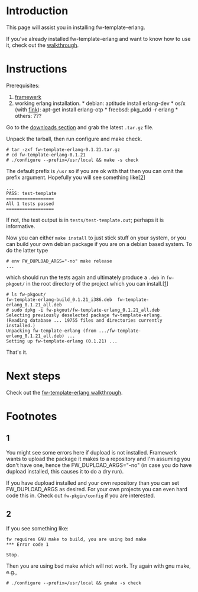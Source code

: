 # Introduction #

This page will assist you in installing fw-template-erlang.

If you've already installed fw-template-erlang and want to know how to use it,
check out the [walkthrough](FwTemplateErlangWalkthrough.md).

# Instructions #

Prerequisites:
  1. [framewerk](FramewerkInstall.md)
  1. working erlang installation.
    * debian: aptitude install erlang-dev
    * os/x (with [fink](http://www.finkproject.org/)): apt-get install erlang-otp
    * freebsd: pkg\_add -r erlang
    * others: ???

Go to the [downloads section](http://code.google.com/p/fwtemplates/downloads/list?can=2&q=fw-template-erlang-*.tar.gz&colspec=Filename+Summary+Uploaded+Size+DownloadCount) and grab the latest `.tar.gz` file.

Unpack the tarball, then run configure and make check.
```
# tar -zxf fw-template-erlang-0.1.21.tar.gz 
# cd fw-template-erlang-0.1.21
# ./configure --prefix=/usr/local && make -s check
```
The default prefix is `/usr` so if you are ok with that then you can omit the prefix argument.  Hopefully you will see something like[[2](#2.md)]
```
...
PASS: test-template
==================
All 1 tests passed
==================
```
If not, the test output is in `tests/test-template.out`; perhaps it is informative.

Now you can either `make install` to just stick stuff on your system, or you can build your own debian package if you are on a debian based system. To do the latter type
```
# env FW_DUPLOAD_ARGS="-no" make release
...
```
which should run the tests again and ultimately produce a `.deb` in `fw-pkgout/` in the root directory of the project which you can install.[[1](#1.md)]
```
# ls fw-pkgout/
fw-template-erlang-build_0.1.21_i386.deb  fw-template-erlang_0.1.21_all.deb
# sudo dpkg -i fw-pkgout/fw-template-erlang_0.1.21_all.deb 
Selecting previously deselected package fw-template-erlang.
(Reading database ... 19755 files and directories currently installed.)
Unpacking fw-template-erlang (from .../fw-template-erlang_0.1.21_all.deb) ...
Setting up fw-template-erlang (0.1.21) ...
```

That's it.

# Next steps #

Check out the [fw-template-erlang walkthrough](FwTemplateErlangWalkthrough.md).

# Footnotes #

## 1 ##
You might see some errors here if dupload is not installed.  Framewerk wants to upload the package it makes to a repository and I'm assuming you don't have one, hence the FW\_DUPLOAD\_ARGS="-no" (in case you do have dupload installed, this causes it to do a dry run).

If you have dupload installed and your own repository than you can set FW\_DUPLOAD\_ARGS as desired.  For your own projects you can even hard code this in.  Check out `fw-pkgin/config` if you are interested.

## 2 ##
If you see something like:
```
fw requires GNU make to build, you are using bsd make
*** Error code 1

Stop.
```
Then you are using bsd make which will not work.  Try again with gnu make, e.g.,
```
# ./configure --prefix=/usr/local && gmake -s check
```
